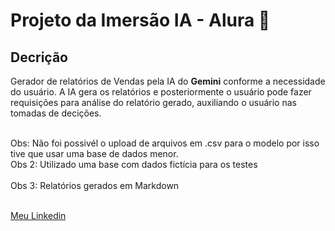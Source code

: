 # Projeto da Imersão IA - Alura 🤖


## Decrição
Gerador de relatórios de Vendas pela IA do **Gemini** conforme a necessidade do usuário. A IA gera os relatórios e posteriormente o usuário pode fazer requisições para análise do relatório gerado, auxiliando o usuário nas tomadas de decições.<br><br> 


Obs: Não foi possivél o upload de arquivos em .csv para o modelo por isso tive que usar uma base de dados menor.<br>
Obs 2: Utilizado uma base com dados fictícia para os testes<br><br>
Obs 3: Relatórios gerados em Markdown<br><br>

[Meu Linkedin](https://www.linkedin.com/in/daniel-frogel-9b266029a/)
